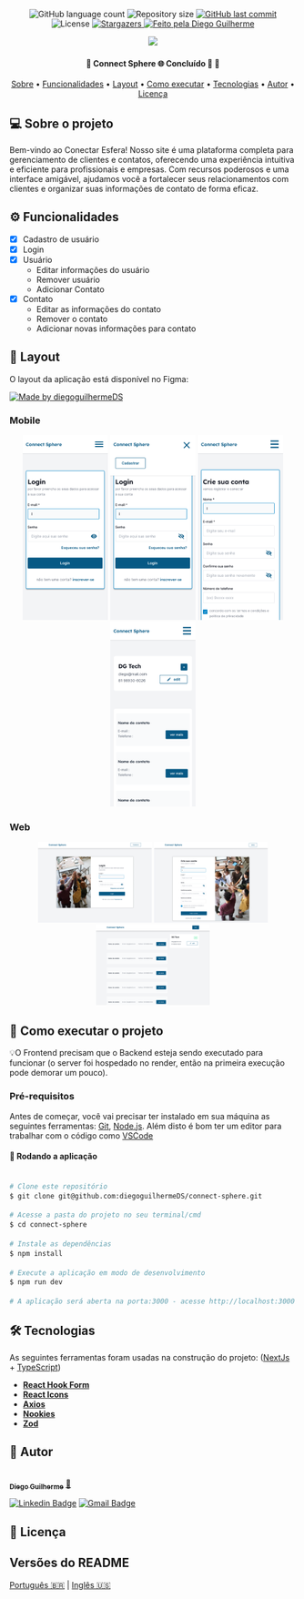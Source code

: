 <p align="center">
  <img alt="GitHub language count" src="https://img.shields.io/github/languages/count/diegoguilhermeDS/connect-sphere?color=%2304D361">

  <img alt="Repository size" src="https://img.shields.io/github/repo-size/diegoguilhermeDS/connect-sphere">

  <a href="https://github.com/diegoguilhermeDS/connect-sphere/commits/master">
    <img alt="GitHub last commit" src="https://img.shields.io/github/last-commit/diegoguilhermeDS/connect-sphere">
  </a>
    
   <img alt="License" src="https://img.shields.io/badge/license-MIT-brightgreen">
   <a href="https://github.com/tgmarinho/README-ecoleta/stargazers">
    <img alt="Stargazers" src="https://img.shields.io/github/stars/diegoguilhermeDS/connect-sphere?style=social">
  </a>

  <a href="https://github.com/diegoguilhermeDS">
    <img alt="Feito pela Diego Guilherme" src="https://img.shields.io/badge/feito%20por-DiegoGuilherme-%237519C1">
  </a>
</p>

<div align="center"><img width="1000" src="https://github.com/diegoguilhermeDS/connect-sphere/blob/ddea7179efa529d1029faaa93234edb8a8978a40/public/Connect%20Sphere.png"></div>

<h4 align="center"> 
	🚧  Connect Sphere 🌐 Concluído 🚀 🚧
</h4>

<p align="center">
 <a href="#-sobre-o-projeto">Sobre</a> •
 <a href="#-funcionalidades">Funcionalidades</a> •
 <a href="#-layout">Layout</a> • 
 <a href="#-como-executar-o-projeto">Como executar</a> • 
 <a href="#-tecnologias">Tecnologias</a> • 
 <a href="#-autor">Autor</a> • 
 <a href="#user-content--licença">Licença</a>
</p>

## 💻 Sobre o projeto
Bem-vindo ao Conectar Esfera!
Nosso site é uma plataforma completa para gerenciamento de clientes e contatos, oferecendo uma experiência intuitiva e eficiente para profissionais e empresas. Com recursos poderosos e uma interface amigável, ajudamos você a fortalecer seus relacionamentos com clientes e organizar suas informações de contato de forma eficaz.

## ⚙️ Funcionalidades
- [x] Cadastro de usuário
- [x] Login
- [x] Usuário
    - Editar informações do usuário
    - Remover usuário
    - Adicionar Contato
- [x] Contato
    - Editar as informações do contato
    - Remover o contato
    - Adicionar novas informações para contato


## 🎨 Layout
O layout da aplicação está disponível no Figma:

<a href="https://www.figma.com/file/nqrdpVorZIRfHPKbGRbtfp/Connect-Sphere?type=design&mode=design&t=pWwOkDCZzZ1EA1RP-0?node-id=136%3A546">
  <img alt="Made by diegoguilhermeDS" src="https://img.shields.io/badge/Acessar%20Layout%20-Figma-%2304D361">
</a>

### Mobile
<div align="center" justify="center">
  <img width="150" src="https://github.com/diegoguilhermeDS/connect-sphere/blob/b4311bbabd001ed3153cf2340121ed4976128be5/public/login.png">
  <img width="150" src="https://github.com/diegoguilhermeDS/connect-sphere/blob/b4311bbabd001ed3153cf2340121ed4976128be5/public/login%20-%20header.png">
  <img width="150" src="https://github.com/diegoguilhermeDS/connect-sphere/blob/b6ab2482b9d67984aa862b19d786b802265f1c19/public/register.png">
  <img width="150" src="https://github.com/diegoguilhermeDS/connect-sphere/blob/b6ab2482b9d67984aa862b19d786b802265f1c19/public/dashboard.png">
</div>

### Web
<div align="center">
 <img width="200" src="https://github.com/diegoguilhermeDS/connect-sphere/blob/ddea7179efa529d1029faaa93234edb8a8978a40/public/login%20(1).png">
 <img width="200" src="https://github.com/diegoguilhermeDS/connect-sphere/blob/b4311bbabd001ed3153cf2340121ed4976128be5/public/register%20(1).png">
 <img width="200" src="https://github.com/diegoguilhermeDS/connect-sphere/blob/b4311bbabd001ed3153cf2340121ed4976128be5/public/dashboard%20(1).png"> 
</div>


## 🚀 Como executar o projeto
💡O Frontend precisam que o Backend esteja sendo executado para funcionar (o server foi hospedado no render, então na primeira execução pode demorar um pouco).

### Pré-requisitos

Antes de começar, você vai precisar ter instalado em sua máquina as seguintes ferramentas:
[Git](https://git-scm.com), [Node.js](https://nodejs.org/en/). 
Além disto é bom ter um editor para trabalhar com o código como [VSCode](https://code.visualstudio.com/)

#### 🧭 Rodando a aplicação

```bash

# Clone este repositório
$ git clone git@github.com:diegoguilhermeDS/connect-sphere.git

# Acesse a pasta do projeto no seu terminal/cmd
$ cd connect-sphere

# Instale as dependências
$ npm install

# Execute a aplicação em modo de desenvolvimento
$ npm run dev

# A aplicação será aberta na porta:3000 - acesse http://localhost:3000

```

## 🛠 Tecnologias

As seguintes ferramentas foram usadas na construção do projeto: ([NextJs](https://nextjs.org/)  +  [TypeScript](https://www.typescriptlang.org/))

-   **[React Hook Form](https://react-hook-form.com/)**
-   **[React Icons](https://react-icons.github.io/react-icons/)**
-   **[Axios](https://github.com/axios/axios)**
-   **[Nookies](https://www.npmjs.com/package/nookies)**
-   **[Zod](https://www.npmjs.com/package/zod)**

## 🦸 Autor

<a href="https://github.com/diegoguilhermeDS">
 <img style="border-radius: 50%;" src="https://avatars.githubusercontent.com/u/110187246?v=4" width="100px;" alt=""/>
 <br />
 <sub><b>Diego Guilherme</b></sub></a> <a href="https://github.com/diegoguilhermeDS" title="Github">🚀</a>
 <br />

[![Linkedin Badge](https://img.shields.io/badge/-Diego-blue?style=flat-square&logo=Linkedin&logoColor=white&link=https://www.linkedin.com/in/diegoguilhermeds/)](https://www.linkedin.com/in/tgmarinho/) 
[![Gmail Badge](https://img.shields.io/badge/-diegoguilherme752@gmail.com-c14438?style=flat-square&logo=Gmail&logoColor=white&link=mailto:diegoguilherme752@gmail.com)](mailto:diegoguilherme752@gmail.com)


## 📝 Licença

##  Versões do README

[Português 🇧🇷](./README.md)  |  [Inglês 🇺🇸](./README-en.md) 

